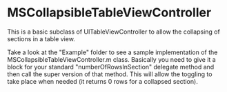 MSCollapsibleTableViewController
================================

This is a basic subclass of UITableViewController to allow the collapsing of sections in a table view.

Take a look at the "Example" folder to see a sample implementation of the MSCollapsibleTableViewController.m class.
Basically you need to give it a block for your standard "numberOfRowsInSection" delegate method and then call the
super version of that method. This will allow the toggling to take place when needed (it returns 0 rows for a collapsed
section).
